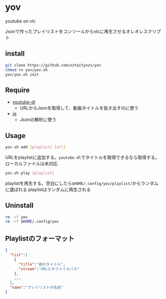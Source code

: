 # yov
youtube on vlc

Jsonで作ったプレイリストをコンソールからvlcに再生させるオレオレスクリプト

## install
```sh
git clone https://github.com/xztaityozx/yov
chmod +x yov/yov.sh
yov/yov.sh init
```

## Require
- [youtube-dl](https://github.com/rg3/youtube-dl)
  - URLからJsonを取得して、動画タイトルを抜き出すのに使う
- [jq](https://stedolan.github.io/jq/)
  - Jsonの解析に使う

## Usage
```sh
yov.sh add [playlist] [url]
```
URLをplaylistに追加する。`youtube-dl`でタイトルを取得できるなら取得する。ローカルファイルは未対応

```sh
yov.sh play [playlist]
```
playlistを再生する。空白にしたら`$HOME/.config/yov/playlist/`からランダムに選ばれる
playlistはランダムに再生される

## Uninstall
```sh
rm -rf yov
rm -rf $HOME/.config/yov
```

## Playlistのフォーマット
```json
{
  "list":[
    {
      "title":"曲のタイトル",
      "stream":"URLとかファイルパス"
    },
    ...
  ],
  "name":"プレイリストの名前"
}
```
